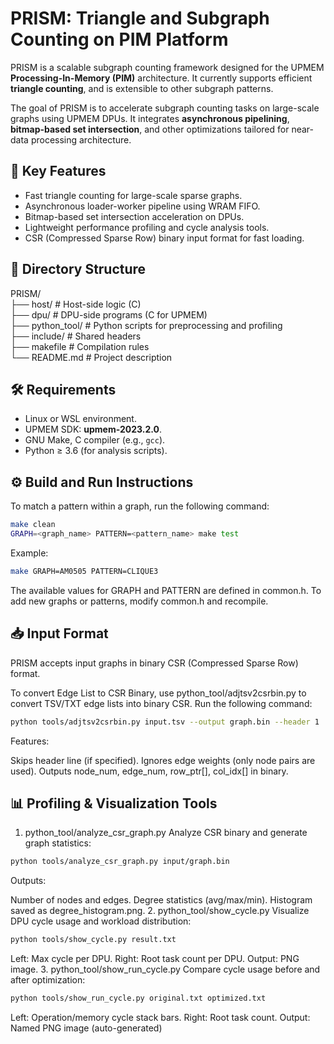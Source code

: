 # PRISM: Triangle and Subgraph Counting on PIM Platform

PRISM is a scalable subgraph counting framework designed for the UPMEM **Processing-In-Memory (PIM)** architecture. It currently supports efficient **triangle counting**, and is extensible to other subgraph patterns.

The goal of PRISM is to accelerate subgraph counting tasks on large-scale graphs using UPMEM DPUs. It integrates **asynchronous pipelining**, **bitmap-based set intersection**, and other optimizations tailored for near-data processing architecture.

## 🚀 Key Features

- Fast triangle counting for large-scale sparse graphs.
- Asynchronous loader-worker pipeline using WRAM FIFO.
- Bitmap-based set intersection acceleration on DPUs.
- Lightweight performance profiling and cycle analysis tools.
- CSR (Compressed Sparse Row) binary input format for fast loading.

## 📁 Directory Structure

PRISM/  
├── host/ # Host-side logic (C)  
├── dpu/ # DPU-side programs (C for UPMEM)  
├── python_tool/ # Python scripts for preprocessing and profiling  
├── include/ # Shared headers  
├── makefile # Compilation rules  
└── README.md # Project description  

## 🛠 Requirements

- Linux or WSL environment.
- UPMEM SDK: **upmem-2023.2.0**.
- GNU Make, C compiler (e.g., `gcc`).
- Python ≥ 3.6 (for analysis scripts).

## ⚙️ Build and Run Instructions

To match a pattern within a graph, run the following command:

```bash
make clean
GRAPH=<graph_name> PATTERN=<pattern_name> make test
```

Example:

``` bash
make GRAPH=AM0505 PATTERN=CLIQUE3
```

The available values for GRAPH and PATTERN are defined in common.h. To add new graphs or patterns, modify common.h and recompile.

## 📥 Input Format

PRISM accepts input graphs in binary CSR (Compressed Sparse Row) format.

To convert Edge List to CSR Binary, use python_tool/adjtsv2csrbin.py to convert TSV/TXT edge lists into binary CSR. Run the following command:

``` bash
python tools/adjtsv2csrbin.py input.tsv --output graph.bin --header 1
```

Features:

Skips header line (if specified).
Ignores edge weights (only node pairs are used).
Outputs node_num, edge_num, row_ptr[], col_idx[] in binary.

## 📊 Profiling & Visualization Tools

1. python_tool/analyze_csr_graph.py
Analyze CSR binary and generate graph statistics:

``` bash
python tools/analyze_csr_graph.py input/graph.bin
```

Outputs:

Number of nodes and edges.
Degree statistics (avg/max/min).
Histogram saved as degree_histogram.png.
2. python_tool/show_cycle.py
Visualize DPU cycle usage and workload distribution:

``` bash
python tools/show_cycle.py result.txt
```

Left: Max cycle per DPU.
Right: Root task count per DPU.
Output: PNG image.
3. python_tool/show_run_cycle.py
Compare cycle usage before and after optimization:

``` bash
python tools/show_run_cycle.py original.txt optimized.txt
```

Left: Operation/memory cycle stack bars.
Right: Root task count.
Output: Named PNG image (auto-generated)
